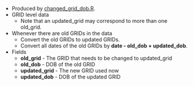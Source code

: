 * Produced by [changed_grid_dob.R](https://github.com/meerkatR/BioVU/blob/master/changed_grid_dob.R).
* GRID level data
  * Note that an updated_grid may correspond to more than one old_grid.
* Whenever there are old GRIDs in the data
  * Convert the old GRIDs to updated GRIDs.
  * Convert all dates of the old GRIDs by __date - old_dob + updated_dob__.
* Fields
  * __old_grid__ - The GRID that needs to be changed to updated_grid
  * __old_dob__ - DOB of the old GRID
  * __updated_grid__ - The new GRID used now
  * __updated_dob__ - DOB of the updated GRID
  
  
